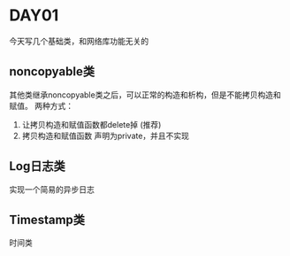 # DAY01

今天写几个基础类，和网络库功能无关的

## noncopyable类
其他类继承noncopyable类之后，可以正常的构造和析构，但是不能拷贝构造和赋值。
两种方式：
1. 让拷贝构造和赋值函数都delete掉 (推荐)
2. 拷贝构造和赋值函数 声明为private，并且不实现

## Log日志类
实现一个简易的异步日志

## Timestamp类
时间类